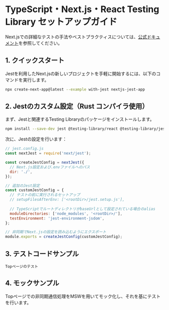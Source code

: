 # TypeScript・Next.js・React Testing Library セットアップガイド

Next.jsでの詳細なテストの手法やベストプラクティスについては、[公式ドキュメント](https://nextjs-ja-translation-docs.vercel.app/docs/testing)を参照してください。

## 1. クイックスタート

Jestを利用したNext.jsの新しいプロジェクトを手軽に開始するには、以下のコマンドを実行します。

```bash
npx create-next-app@latest --example with-jest nextjs-jest-app
```

## 2. Jestのカスタム設定（Rust コンパイラ使用）

まず、Jestと関連するTesting Libraryのパッケージをインストールします。

```bash
npm install --save-dev jest @testing-library/react @testing-library/jest-dom
```

次に、Jestの設定を行います：

```javascript
// jest.config.js
const nextJest = require('next/jest');

const createJestConfig = nextJest({
  // Next.js設定および.envファイルへのパス
  dir: './',
});

// 追加のJest設定
const customJestConfig = {
  // テストの前に実行されるセットアップ
  // setupFilesAfterEnv: ['<rootDir>/jest.setup.js'],
  
  // TypeScriptでルートディレクトリがbaseUrlとして設定されている場合のalias
  moduleDirectories: ['node_modules', '<rootDir>/'],
  testEnvironment: 'jest-environment-jsdom',
};

// 非同期でNext.jsの設定を読み込むようにエクスポート
module.exports = createJestConfig(customJestConfig);
```

## 3. テストコードサンプル

```
Topページのテスト
```

## 4. モックサンプル

Topページでの非同期通信処理をMSWを用いてモック化し、それを基にテストを行います。

